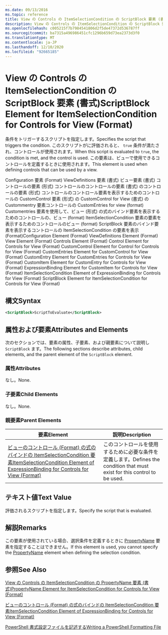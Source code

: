 ```yaml
---
ms.date: 09/13/2016
ms.topic: reference
title: View の Controls の ItemSelectionCondition の ScriptBlock 要素 (書式)
description: View の Controls の ItemSelectionCondition の ScriptBlock 要素 (書式)
ms.openlocfilehash: c005215f7b7984541806d2f5de47372d536787ff
ms.sourcegitcommit: ba7315a496986451cfc1296b659d73ea2373d3f0
ms.translationtype: MT
ms.contentlocale: ja-JP
ms.lasthandoff: 12/10/2020
ms.locfileid: "92665185"
---
```

# <a name="scriptblock-element-for-itemselectioncondition-for-controls-for-view-format"></a><span data-ttu-id="53382-103">View の Controls の ItemSelectionCondition の ScriptBlock 要素 (書式)</span><span class="sxs-lookup"><span data-stu-id="53382-103">ScriptBlock Element for ItemSelectionCondition for Controls for View (Format)</span></span>

<span data-ttu-id="53382-104">条件をトリガーするスクリプトを指定します。</span><span class="sxs-lookup"><span data-stu-id="53382-104">Specifies the script that triggers the condition.</span></span> <span data-ttu-id="53382-105">このスクリプトがに評価されると、 `true` 条件が満たされ、コントロールが使用されます。</span><span class="sxs-lookup"><span data-stu-id="53382-105">When this script is evaluated to `true`, the condition is met, and the control is used.</span></span> <span data-ttu-id="53382-106">この要素は、ビューで使用できるコントロールを定義するときに使用されます。</span><span class="sxs-lookup"><span data-stu-id="53382-106">This element is used when defining controls that can be used by a view.</span></span>

<span data-ttu-id="53382-107">Configuration 要素 (Format) ViewDefinitions 要素 (書式) ビュー要素 (書式) コントロールの要素 (形式) コントロールのコントロールの要素 (書式) のコントロールの要素 (形式) コントロールのコントロール要素を表示するためのコントロールの CustomControl 要素 (形式) の CustomControl for View (書式) の Custommentry 要素コントロールの CustomEntries for view (format) Customentries 要素を使用して、ビュー (形式) の式のバインド要素を表示するためのコントロールの、ビュー (format) ItemSelectionCondition 要素の要素を表示するためのコントロールのビュー (format) ScriptBlock 要素のバインド要素を表示するコントロールの ItemSelectionCondition の要素を表示 (Format)</span><span class="sxs-lookup"><span data-stu-id="53382-107">Configuration Element (Format) ViewDefinitions Element (Format) View Element (Format) Controls Element (Format) Control Element for Controls for View (Format) CustomControl Element for Control for Controls for View (Format) CustomEntries Element for CustomControl for View (Format) CustomEntry Element for CustomEntries for Controls for View (Format) CustomItem Element for CustomEntry for Controls for View (Format) ExpressionBinding Element for CustomItem for Controls for View (Format) ItemSelectionCondition Element of ExpressionBinding for Controls for View (Format) ScriptBlock Element for ItemSelectionCondition for Controls for View (Format)</span></span>

## <a name="syntax"></a><span data-ttu-id="53382-108">構文</span><span class="sxs-lookup"><span data-stu-id="53382-108">Syntax</span></span>

```xml
<ScriptBlock>ScriptToEvaluate</ScriptBlock>
```

## <a name="attributes-and-elements"></a><span data-ttu-id="53382-109">属性および要素</span><span class="sxs-lookup"><span data-stu-id="53382-109">Attributes and Elements</span></span>

<span data-ttu-id="53382-110">次のセクションでは、要素の属性、子要素、および親要素について説明し `ScriptBlock` ます。</span><span class="sxs-lookup"><span data-stu-id="53382-110">The following sections describe attributes, child elements, and the parent element of the `ScriptBlock` element.</span></span>

### <a name="attributes"></a><span data-ttu-id="53382-111">属性</span><span class="sxs-lookup"><span data-stu-id="53382-111">Attributes</span></span>

<span data-ttu-id="53382-112">なし。</span><span class="sxs-lookup"><span data-stu-id="53382-112">None.</span></span>

### <a name="child-elements"></a><span data-ttu-id="53382-113">子要素</span><span class="sxs-lookup"><span data-stu-id="53382-113">Child Elements</span></span>

<span data-ttu-id="53382-114">なし。</span><span class="sxs-lookup"><span data-stu-id="53382-114">None.</span></span>

### <a name="parent-elements"></a><span data-ttu-id="53382-115">親要素</span><span class="sxs-lookup"><span data-stu-id="53382-115">Parent Elements</span></span>

|<span data-ttu-id="53382-116">要素</span><span class="sxs-lookup"><span data-stu-id="53382-116">Element</span></span>|<span data-ttu-id="53382-117">説明</span><span class="sxs-lookup"><span data-stu-id="53382-117">Description</span></span>|
|-------------|-----------------|
|[<span data-ttu-id="53382-118">ビューのコントロール (Format) の式のバインドの ItemSelectionCondition 要素</span><span class="sxs-lookup"><span data-stu-id="53382-118">ItemSelectionCondition Element of ExpressionBinding for Controls for View (Format)</span></span>](./itemselectioncondition-element-for-expressionbinding-for-controls-for-view-format.md)|<span data-ttu-id="53382-119">このコントロールを使用するために必要な条件を定義します。</span><span class="sxs-lookup"><span data-stu-id="53382-119">Defines the condition that must exist for this control to be used.</span></span>|

## <a name="text-value"></a><span data-ttu-id="53382-120">テキスト値</span><span class="sxs-lookup"><span data-stu-id="53382-120">Text Value</span></span>

<span data-ttu-id="53382-121">評価されるスクリプトを指定します。</span><span class="sxs-lookup"><span data-stu-id="53382-121">Specify the script that is evaluated.</span></span>

## <a name="remarks"></a><span data-ttu-id="53382-122">解説</span><span class="sxs-lookup"><span data-stu-id="53382-122">Remarks</span></span>

<span data-ttu-id="53382-123">この要素が使用されている場合、選択条件を定義するときに [PropertyName](./propertyname-element-for-itemselectioncondition-for-controls-for-view-format.md) 要素を指定することはできません。</span><span class="sxs-lookup"><span data-stu-id="53382-123">If this element is used, you cannot specify the [PropertyName](./propertyname-element-for-itemselectioncondition-for-controls-for-view-format.md) element when defining the selection condition.</span></span>

## <a name="see-also"></a><span data-ttu-id="53382-124">参照</span><span class="sxs-lookup"><span data-stu-id="53382-124">See Also</span></span>

[<span data-ttu-id="53382-125">View の Controls の ItemSelectionCondition の PropertyName 要素 (書式)</span><span class="sxs-lookup"><span data-stu-id="53382-125">PropertyName Element for ItemSelectionCondition for Controls for View (Format)</span></span>](./propertyname-element-for-itemselectioncondition-for-controls-for-view-format.md)

[<span data-ttu-id="53382-126">ビューのコントロール (Format) の式のバインドの ItemSelectionCondition 要素</span><span class="sxs-lookup"><span data-stu-id="53382-126">ItemSelectionCondition Element of ExpressionBinding for Controls for View (Format)</span></span>](./itemselectioncondition-element-for-expressionbinding-for-controls-for-view-format.md)

[<span data-ttu-id="53382-127">PowerShell 書式設定ファイルを記述する</span><span class="sxs-lookup"><span data-stu-id="53382-127">Writing a PowerShell Formatting File</span></span>](./writing-a-powershell-formatting-file.md)
